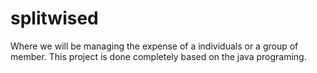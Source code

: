 # splitwised
Where we will be managing the expense of a individuals or a group of member.
This project is done completely based on the java programing.
